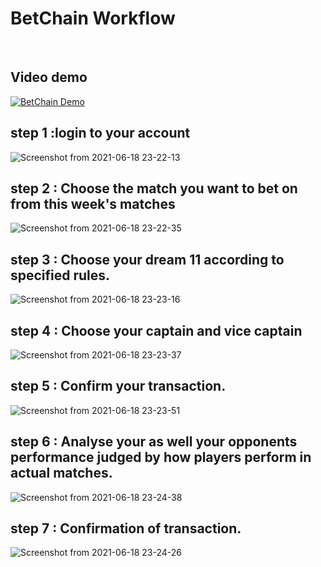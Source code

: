 # BetChain Workflow
<br/>

## Video demo
[![BetChain Demo](https://img.youtube.com/vi/Vm99V08e0x0&ab/0.jpg)](https://www.youtube.com/watch?v=Vm99V08e0x0&ab)


## step 1 :login to your account

![Screenshot from 2021-06-18 23-22-13](https://user-images.githubusercontent.com/45328836/122600707-d1937480-d08d-11eb-8c06-00c5bd6fd2af.png)
<br/>
## step 2 : Choose the match you want to bet on from this week's matches

![Screenshot from 2021-06-18 23-22-35](https://user-images.githubusercontent.com/45328836/122600853-099ab780-d08e-11eb-9fa3-8434fb2e49b4.png)
<br/>

## step 3 : Choose your dream 11 according to specified rules.
![Screenshot from 2021-06-18 23-23-16](https://user-images.githubusercontent.com/45328836/122600933-2636ef80-d08e-11eb-8a56-b5e0a351dad2.png)
<br/>


## step 4 : Choose your captain and vice captain
![Screenshot from 2021-06-18 23-23-37](https://user-images.githubusercontent.com/45328836/122601016-4bc3f900-d08e-11eb-8314-16a2000e7d6e.png)
<br/>


## step 5 : Confirm your transaction.


![Screenshot from 2021-06-18 23-23-51](https://user-images.githubusercontent.com/45328836/122601114-71e99900-d08e-11eb-8d87-e559a495df0a.png)
<br/>

## step 6 : Analyse your as well your opponents performance judged by how players perform in actual matches.

![Screenshot from 2021-06-18 23-24-38](https://user-images.githubusercontent.com/45328836/122601253-a0677400-d08e-11eb-989f-01ebfe1418ad.png)
<br/>

## step 7 : Confirmation of transaction.

![Screenshot from 2021-06-18 23-24-26](https://user-images.githubusercontent.com/45328836/122601486-fa683980-d08e-11eb-89fe-e21bc16a0d22.png)

